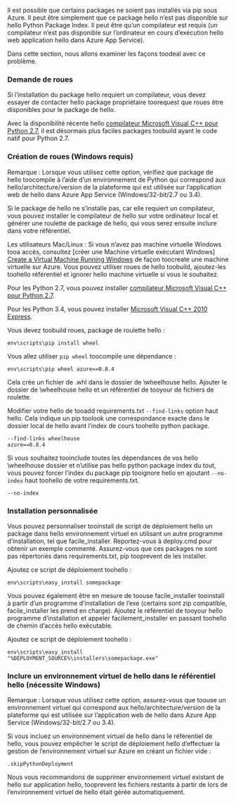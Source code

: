 Il est possible que certains packages ne soient pas installés via pip sous Azure.  Il peut être simplement que ce package hello n’est pas disponible sur hello Python Package Index.  Il peut être qu’un compilateur est requis (un compilateur n’est pas disponible sur l’ordinateur en cours d’exécution hello web application hello dans Azure App Service).

Dans cette section, nous allons examiner les façons toodeal avec ce problème.

### <a name="request-wheels"></a>Demande de roues
Si l’installation du package hello requiert un compilateur, vous devez essayer de contacter hello package propriétaire toorequest que roues être disponibles pour le package de hello.

Avec la disponibilité récente hello [compilateur Microsoft Visual C++ pour Python 2.7][Microsoft Visual C++ Compiler for Python 2.7], il est désormais plus faciles packages toobuild ayant le code natif pour Python 2.7.

### <a name="build-wheels-requires-windows"></a>Création de roues (Windows requis)
Remarque : Lorsque vous utilisez cette option, vérifiez que package de hello toocompile à l’aide d’un environnement de Python qui correspond aux hello/architecture/version de la plateforme qui est utilisée sur l’application web de hello dans Azure App Service (Windows/32-bit/2.7 ou 3.4).

Si le package de hello ne s’installe pas, car elle requiert un compilateur, vous pouvez installer le compilateur de hello sur votre ordinateur local et générer une roulette de package de hello, qui vous serez ensuite inclure dans votre référentiel.

Les utilisateurs Mac/Linux : Si vous n’avez pas machine virtuelle Windows tooa accès, consultez [créer une Machine virtuelle exécutant Windows] [ Create a Virtual Machine Running Windows] de façon toocreate une machine virtuelle sur Azure.  Vous pouvez utiliser roues de hello toobuild, ajoutez-les toohello référentiel et ignorer hello machine virtuelle si vous le souhaitez. 

Pour les Python 2.7, vous pouvez installer [compilateur Microsoft Visual C++ pour Python 2.7][Microsoft Visual C++ Compiler for Python 2.7].

Pour les Python 3.4, vous pouvez installer [Microsoft Visual C++ 2010 Express][Microsoft Visual C++ 2010 Express].

Vous devez toobuild roues, package de roulette hello :

    env\scripts\pip install wheel

Vous allez utiliser `pip wheel` toocompile une dépendance :

    env\scripts\pip wheel azure==0.8.4

Cela crée un fichier de .whl dans le dossier de \wheelhouse hello.  Ajouter le dossier de \wheelhouse hello et un référentiel de tooyour de fichiers de roulette.

Modifier votre hello de tooadd requirements.txt `--find-links` option haut hello. Cela indique un pip toolook une correspondance exacte dans le dossier local de hello avant l’index de cours toohello python package.

    --find-links wheelhouse
    azure==0.8.4

Si vous souhaitez tooinclude toutes les dépendances de vos hello \wheelhouse dossier et n’utilise pas hello python package index du tout, vous pouvez forcer l’index du package pip tooignore hello en ajoutant `--no-index` haut toohello de votre requirements.txt.

    --no-index

### <a name="customize-installation"></a>Installation personnalisée
Vous pouvez personnaliser tooinstall de script de déploiement hello un package dans hello environnement virtuel en utilisant un autre programme d’installation, tel que facile\_installer.  Reportez-vous à deploy.cmd pour obtenir un exemple commenté.  Assurez-vous que ces packages ne sont pas répertoriés dans requirements.txt, pip tooprevent de les installer.

Ajoutez ce script de déploiement toohello :

    env\scripts\easy_install somepackage

Vous pouvez également être en mesure de toouse facile\_installer tooinstall à partir d’un programme d’installation de l’exe (certains sont zip compatible, facile\_installer les prend en charge).  Ajoutez le référentiel de tooyour hello programme d’installation et appeler facilement\_installer en passant toohello de chemin d’accès hello exécutable.

Ajoutez ce script de déploiement toohello :

    env\scripts\easy_install "%DEPLOYMENT_SOURCE%\installers\somepackage.exe"

### <a name="include-hello-virtual-environment-in-hello-repository-requires-windows"></a>Inclure un environnement virtuel de hello dans le référentiel hello (nécessite Windows)
Remarque : Lorsque vous utilisez cette option, assurez-vous que toouse un environnement virtuel qui correspond aux hello/architecture/version de la plateforme qui est utilisée sur l’application web de hello dans Azure App Service (Windows/32-bit/2.7 ou 3.4).

Si vous incluez un environnement virtuel de hello dans le référentiel de hello, vous pouvez empêcher le script de déploiement hello d’effectuer la gestion de l’environnement virtuel sur Azure en créant un fichier vide :

    .skipPythonDeployment

Nous vous recommandons de supprimer environnement virtuel existant de hello sur application hello, tooprevent les fichiers restants à partir de lors de l’environnement virtuel de hello était gérée automatiquement.

[Create a Virtual Machine Running Windows]: http://azure.microsoft.com/documentation/articles/virtual-machines-windows-hero-tutorial/
[Microsoft Visual C++ Compiler for Python 2.7]: http://aka.ms/vcpython27
[Microsoft Visual C++ 2010 Express]: http://go.microsoft.com/?linkid=9709949
